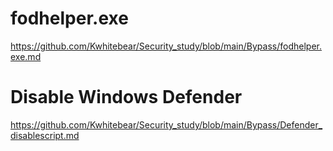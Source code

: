 # fodhelper.exe 

https://github.com/Kwhitebear/Security_study/blob/main/Bypass/fodhelper.exe.md

# Disable Windows Defender

https://github.com/Kwhitebear/Security_study/blob/main/Bypass/Defender_disablescript.md

